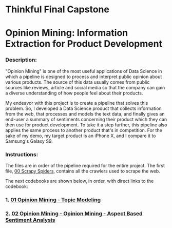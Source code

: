 # Thinkful Final Capstone 

# Opinion Mining: Information Extraction for Product Development

### Description:

"Opinion Mining" is one of the most useful applications of Data Science in which a pipeline is designed to process and interpret public opinion about various products. The source of this data usually comes from public sources like reviews, article and social media so that the company can gain a diverse understanding of how people feel about their products.

My endeavor with this project is to create a pipeline that solves this problem. So, I developed a Data Science product that collects information from the web, that processes and models the text data, and finally gives an end-user a summary of sentiments concerning their product which they can then use for product development. To take it a step further, this pipeline also applies the same process to another product that's in competition. For the sake of my demo, my target product is an iPhone X, and I compare it to Samsung's Galaxy S9.

### Instructions:
The files are in order of the pipeline required for the entire project. The first file, [00 Scrapy Spiders](https://github.com/ayan1995/DataDriven/tree/master/Opinion%20Mining/00%20Scrapy%20Spiders), contains all the crawlers used to scrape the web.

The next codebooks are shown below, in order, with direct links to the codebook:
### 1. [01 Opinion Mining - Topic Modeling](https://github.com/ayan1995/Thinkful/blob/430d48ac872b86c512d4a16c90b6c7c98a7d51c0/Bootcamp/Final%20Capstone%20Opinion%20Mining/Opinion%20Mining/Notebooks/01%20Topic%20Modelling/Opinion%20Mining%20-%20Topic%20Modeling.ipynb)
### 2. [02 Opinion Mining - Opinion Mining - Aspect Based Sentiment Analysis](https://github.com/ayan1995/Thinkful/blob/430d48ac872b86c512d4a16c90b6c7c98a7d51c0/Bootcamp/Final%20Capstone%20Opinion%20Mining/Opinion%20Mining/Notebooks/02%20Opinion%20Mining/Opinion%20Mining%20-%20Aspect%20Based%20Sentiment%20Analysis.ipynb)
